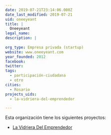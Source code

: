 ```yaml
---
date: 2019-07-21T23:14:06.000Z
date_last_modified: 2019-07-21
uid: oneeyeant
title: |
  Oneeyeant
legal_name: 
description: |
  
org_type: Empresa privada (startup)
website: www.oneeyeant.com
year_founded: 2012
facebook: 
twitter: 
tags:
  - participación-ciudadana
  - otro
cities: 
  - Rosario
projects_uids:
  - la-vidriera-del-emprendedor

---
```


Esta organización tiene los siguientes proyectos:

- [La Vidriera Del Emprendedor](/proyectos/la-vidriera-del-emprendedor)
